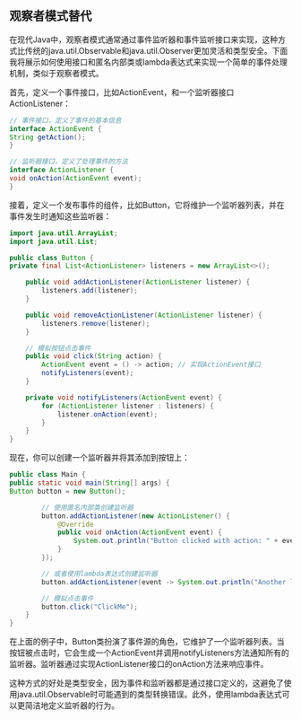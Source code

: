 ## 观察者模式替代
在现代Java中，观察者模式通常通过事件监听器和事件监听接口来实现，这种方式比传统的java.util.Observable和java.util.Observer更加灵活和类型安全。下面我将展示如何使用接口和匿名内部类或lambda表达式来实现一个简单的事件处理机制，类似于观察者模式。

首先，定义一个事件接口，比如ActionEvent，和一个监听器接口ActionListener：

```java
// 事件接口，定义了事件的基本信息
interface ActionEvent {
String getAction();
}

// 监听器接口，定义了处理事件的方法
interface ActionListener {
void onAction(ActionEvent event);
}
```

接着，定义一个发布事件的组件，比如Button，它将维护一个监听器列表，并在事件发生时通知这些监听器：

```java
import java.util.ArrayList;
import java.util.List;

public class Button {
private final List<ActionListener> listeners = new ArrayList<>();

    public void addActionListener(ActionListener listener) {
        listeners.add(listener);
    }

    public void removeActionListener(ActionListener listener) {
        listeners.remove(listener);
    }

    // 模拟按钮点击事件
    public void click(String action) {
        ActionEvent event = () -> action; // 实现ActionEvent接口
        notifyListeners(event);
    }

    private void notifyListeners(ActionEvent event) {
        for (ActionListener listener : listeners) {
            listener.onAction(event);
        }
    }
}
```

现在，你可以创建一个监听器并将其添加到按钮上：

```java
public class Main {
public static void main(String[] args) {
Button button = new Button();

        // 使用匿名内部类创建监听器
        button.addActionListener(new ActionListener() {
            @Override
            public void onAction(ActionEvent event) {
                System.out.println("Button clicked with action: " + event.getAction());
            }
        });

        // 或者使用lambda表达式创建监听器
        button.addActionListener(event -> System.out.println("Another listener triggered by action: " + event.getAction()));

        // 模拟点击事件
        button.click("ClickMe");
    }
}
```

在上面的例子中，Button类扮演了事件源的角色，它维护了一个监听器列表。当按钮被点击时，它会生成一个ActionEvent并调用notifyListeners方法通知所有的监听器。监听器通过实现ActionListener接口的onAction方法来响应事件。

这种方式的好处是类型安全，因为事件和监听器都是通过接口定义的，这避免了使用java.util.Observable时可能遇到的类型转换错误。此外，使用lambda表达式可以更简洁地定义监听器的行为。